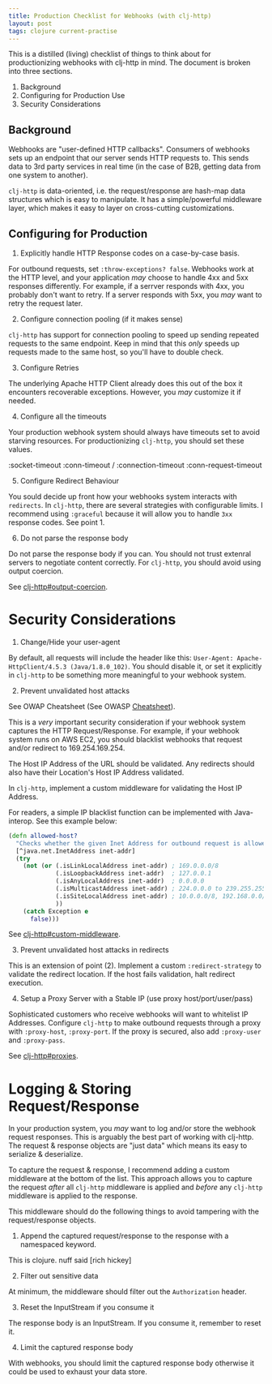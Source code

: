 ```yaml
---
title: Production Checklist for Webhooks (with clj-http)
layout: post
tags: clojure current-practise
---
```


This is a distilled (living) checklist of things to think about for
productionizing webhooks with clj-http in mind. The document is broken into
three sections.

1. Background
2. Configuring for Production Use
3. Security Considerations

## Background

Webhooks are "user-defined HTTP callbacks". Consumers of webhooks sets up an
endpoint that our server sends HTTP requests to. This sends data to 3rd party
services in real time (in the case of B2B, getting data from one system to
another).

`clj-http` is data-oriented, i.e. the request/response are hash-map data
structures which is easy to manipulate. It has a simple/powerful middleware
layer, which makes it easy to layer on cross-cutting customizations.

## Configuring for Production

1. Explicitly handle HTTP Response codes on a case-by-case basis.

For outbound requests, set `:throw-exceptions? false`. Webhooks work at the HTTP
level, and your application *may* choose to handle 4xx and 5xx responses
differently. For example, if a serrver responds with 4xx, you probably don't
want to retry. If a server responds with 5xx, you *may* want to retry the
request later.

2. Configure connection pooling (if it makes sense)

`clj-http` has support for connection pooling to speed up sending repeated
requests to the same endpoint. Keep in mind that this *only* speeds up requests
made to the same host, so you'll have to double check.

3. Configure Retries

The underlying Apache HTTP Client already does this out of the box it encounters
recoverable exceptions. However, you *may* customize it if needed.

4. Configure all the timeouts

Your production webhook system should always have timeouts set to avoid starving
resources. For productionizing `clj-http`, you should set these values.

  :socket-timeout
  :conn-timeout / :connection-timeout
  :conn-request-timeout

5. Configure Redirect Behaviour

You sould decide up front how your webhooks system interacts with `redirects`.
In `clj-http`, there are several strategies with configurable limits. I
recommend using `:graceful` because it will allow you to handle `3xx` response
codes. See point 1.

6. Do not parse the response body

Do not parse the response body if you can. You should not trust extenral servers
to negotiate content correctly. For `clj-http`, you should avoid using output coercion.

See [clj-http#output-coercion](https://github.com/dakrone/clj-http#output-coercion).

# Security Considerations

1. Change/Hide your user-agent

By default, all requests will include the header like this: `User-Agent:
Apache-HttpClient/4.5.3 (Java/1.8.0_102)`. You should disable it, or set it
explicitly in `clj-http` to be something more meaningful to your webhook system.

2. Prevent unvalidated host attacks

See OWAP Cheatsheet (See OWASP
[Cheatsheet](https://cheatsheetseries.owasp.org/cheatsheets/Unvalidated_Redirects_and_Forwards_Cheat_Sheet.html)).

This is a *very* important security consideration if your webhook system
captures the HTTP Request/Response. For example, if your webhook system runs on
AWS EC2, you should blacklist webhooks that request and/or redirect to
169.254.169.254.

The Host IP Address of the URL should be validated. Any redirects should also
have their Location's Host IP Address validated.

In `clj-http`, implement a custom middleware for validating the Host IP Address.

For readers, a simple IP blacklist function can be implemented with Java-interop. See
this example below:

``` clojure
(defn allowed-host?
  "Checks whether the given Inet Address for outbound request is allowed"
  [^java.net.InetAddress inet-addr]
  (try
    (not (or (.isLinkLocalAddress inet-addr) ; 169.0.0.0/8
             (.isLoopbackAddress inet-addr)  ; 127.0.0.1
             (.isAnyLocalAddress inet-addr)  ; 0.0.0.0
             (.isMulticastAddress inet-addr) ; 224.0.0.0 to 239.255.255.255
             (.isSiteLocalAddress inet-addr) ; 10.0.0.0/8, 192.168.0.0/16
             ))
    (catch Exception e
      false)))
```

See [clj-http#custom-middleware](https://github.com/dakrone/clj-http#custom-middleware).

3. Prevent unvalidated host attacks in redirects

This is an extension of point (2). Implement a custom `:redirect-strategy` to validate the redirect location. If the host fails validation, halt redirect execution.

4. Setup a Proxy Server with a Stable IP (use proxy host/port/user/pass)

Sophisticated customers who receive webhooks will want to whitelist IP
Addresses. Configure `clj-http` to make outbound requests through a proxy with
`:proxy-host`, `:proxy-port`. If the proxy is secured, also add `:proxy-user`
and `:proxy-pass`.

See [clj-http#proxies](https://github.com/dakrone/clj-http#proxies).

# Logging & Storing Request/Response

In your production system, you *may* want to log and/or store the webhook request responses. This is arguably the best part of working with clj-http. The request & response objects are "just data" which means its easy to serialize & deserialize.

To capture the request & response, I recommend adding a custom middleware at the bottom of the list. This approach allows you to capture the request *after* all `clj-http` middleware is applied and *before* any `clj-http` middleware is applied to the response.

This middleware should do the following things to avoid tampering with the request/response objects.

1. Append the captured request/response to the response with a namespaced keyword.

This is clojure. nuff said [rich hickey]

2. Filter out sensitive data

At minimum, the middleware should filter out the `Authorization` header. 

3. Reset the InputStream if you consume it

The response body is an InputStream. If you consume it, remember to reset it.

4. Limit the captured response body

With webhooks, you should limit the captured response body otherwise it could be used to exhaust your data store. 
